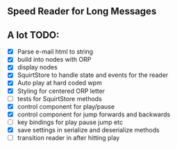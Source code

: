 
## Speed Reader for Long Messages

## A lot TODO:
 - [x] Parse e-mail html to string
 - [x] build into nodes with ORP
 - [x] display nodes
 - [x] SquirtStore to handle state and events for the reader
 - [x] Auto play at hard coded wpm
 - [x] Styling for centered ORP letter
 - [ ] tests for SquirtStore methods  
 - [x] control component for play/pause
 - [x] control component for jump forwards and backwards
 - [ ] key bindings for play pause jump etc
 - [x] save settings in serialize and deserialize methods
 - [ ] transition reader in after hitting play
